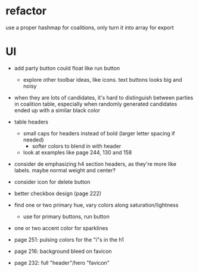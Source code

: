 # refactor

use a proper hashmap for coalitions, only turn it into array for export

# UI
- add party button could float like run button
    - explore other toolbar ideas, like icons. text buttons looks big and noisy

- when they are lots of candidates, it's hard to distinguish between parties in coalition table, especially when randomly generated candidates ended up with a similar black color

- table headers
    - small caps for headers instead of bold (larger letter spacing if needed)
        - softer colors to blend in with header
    - look at examples like page 244, 130 and 158

- consider de emphasizing h4 section headers, as they're more like labels. maybe normal weight and center?

- consider icon for delete button

- better checkbox design (page 222)

- find one or two primary hue, vary colors along saturation/lightness
    - use for primary buttons, run button
- one or two accent color for sparklines

- page 251: pulsing colors for the "i"s in the h1
- page 216: background bleed on favicon
- page 232: full "header"/hero "favicon"
